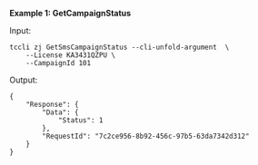 **Example 1: GetCampaignStatus**



Input: 

```
tccli zj GetSmsCampaignStatus --cli-unfold-argument  \
    --License KA3431QZPU \
    --CampaignId 101
```

Output: 
```
{
    "Response": {
        "Data": {
            "Status": 1
        },
        "RequestId": "7c2ce956-8b92-456c-97b5-63da7342d312"
    }
}
```

